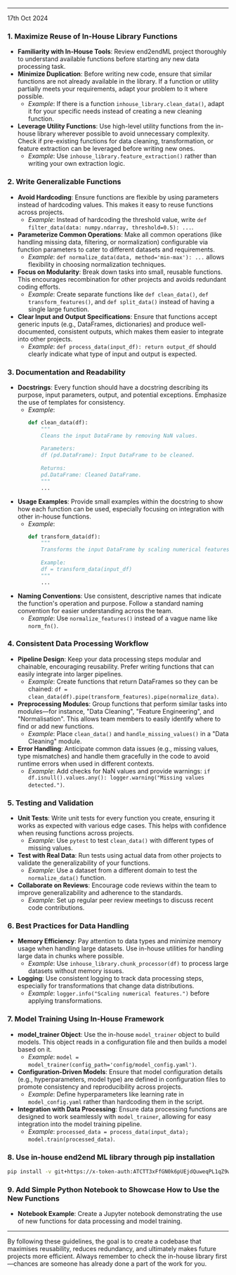 
---
17th Oct 2024


### **1. Maximize Reuse of In-House Library Functions**

- **Familiarity with In-House Tools**: Review end2endML project thoroughly to understand available functions before starting any new data processing task.
- **Minimize Duplication**: Before writing new code, ensure that similar functions are not already available in the library. If a function or utility partially meets your requirements, adapt your problem to it where possible.
  - *Example*: If there is a function `inhouse_library.clean_data()`, adapt it for your specific needs instead of creating a new cleaning function.
- **Leverage Utility Functions**: Use high-level utility functions from the in-house library wherever possible to avoid unnecessary complexity. Check if pre-existing functions for data cleaning, transformation, or feature extraction can be leveraged before writing new ones.
  - *Example*: Use `inhouse_library.feature_extraction()` rather than writing your own extraction logic.

### **2. Write Generalizable Functions**

- **Avoid Hardcoding**: Ensure functions are flexible by using parameters instead of hardcoding values. This makes it easy to reuse functions across projects.
  - *Example*: Instead of hardcoding the threshold value, write `def filter_data(data: numpy.ndarray, threshold=0.5): ...`.
- **Parameterize Common Operations**: Make all common operations (like handling missing data, filtering, or normalization) configurable via function parameters to cater to different datasets and requirements.
  - *Example*: `def normalize_data(data, method='min-max'): ...` allows flexibility in choosing normalization techniques.
- **Focus on Modularity**: Break down tasks into small, reusable functions. This encourages recombination for other projects and avoids redundant coding efforts.
  - *Example*: Create separate functions like `def clean_data()`, `def transform_features()`, and `def split_data()` instead of having a single large function.
- **Clear Input and Output Specifications**: Ensure that functions accept generic inputs (e.g., DataFrames, dictionaries) and produce well-documented, consistent outputs, which makes them easier to integrate into other projects.
  - *Example*: `def process_data(input_df): return output_df` should clearly indicate what type of input and output is expected.

### **3. Documentation and Readability**

- **Docstrings**: Every function should have a docstring describing its purpose, input parameters, output, and potential exceptions. Emphasize the use of templates for consistency.
  - *Example*:
    ```python
    def clean_data(df):
        """
        Cleans the input DataFrame by removing NaN values.
        
        Parameters:
        df (pd.DataFrame): Input DataFrame to be cleaned.
        
        Returns:
        pd.DataFrame: Cleaned DataFrame.
        """
        ...
    ```
- **Usage Examples**: Provide small examples within the docstring to show how each function can be used, especially focusing on integration with other in-house functions.
  - *Example*:
    ```python
    def transform_data(df):
        """
        Transforms the input DataFrame by scaling numerical features.
        
        Example:
        df = transform_data(input_df)
        """
        ...
    ```
- **Naming Conventions**: Use consistent, descriptive names that indicate the function's operation and purpose. Follow a standard naming convention for easier understanding across the team.
  - *Example*: Use `normalize_features()` instead of a vague name like `norm_fn()`.

### **4. Consistent Data Processing Workflow**

- **Pipeline Design**: Keep your data processing steps modular and chainable, encouraging reusability. Prefer writing functions that can easily integrate into larger pipelines.
  - *Example*: Create functions that return DataFrames so they can be chained: `df = clean_data(df).pipe(transform_features).pipe(normalize_data)`.
- **Preprocessing Modules**: Group functions that perform similar tasks into modules—for instance, "Data Cleaning", "Feature Engineering", and "Normalisation". This allows team members to easily identify where to find or add new functions.
  - *Example*: Place `clean_data()` and `handle_missing_values()` in a "Data Cleaning" module.
- **Error Handling**: Anticipate common data issues (e.g., missing values, type mismatches) and handle them gracefully in the code to avoid runtime errors when used in different contexts.
  - *Example*: Add checks for NaN values and provide warnings: `if df.isnull().values.any(): logger.warning("Missing values detected.")`.

### **5. Testing and Validation**

- **Unit Tests**: Write unit tests for every function you create, ensuring it works as expected with various edge cases. This helps with confidence when reusing functions across projects.
  - *Example*: Use `pytest` to test `clean_data()` with different types of missing values.
- **Test with Real Data**: Run tests using actual data from other projects to validate the generalizability of your functions.
  - *Example*: Use a dataset from a different domain to test the `normalize_data()` function.
- **Collaborate on Reviews**: Encourage code reviews within the team to improve generalizability and adherence to the standards.
  - *Example*: Set up regular peer review meetings to discuss recent code contributions.

### **6. Best Practices for Data Handling**

- **Memory Efficiency**: Pay attention to data types and minimize memory usage when handling large datasets. Use in-house utilities for handling large data in chunks where possible.
  - *Example*: Use `inhouse_library.chunk_processor(df)` to process large datasets without memory issues.
- **Logging**: Use consistent logging to track data processing steps, especially for transformations that change data distributions.
  - *Example*: `logger.info("Scaling numerical features.")` before applying transformations.

### **7. Model Training Using In-House Framework**

- **model\_trainer Object**: Use the in-house `model_trainer` object to build models. This object reads in a configuration file and then builds a model based on it.
  - *Example*: `model = model_trainer(config_path='config/model_config.yaml')`.
- **Configuration-Driven Models**: Ensure that model configuration details (e.g., hyperparameters, model type) are defined in configuration files to promote consistency and reproducibility across projects.
  - *Example*: Define hyperparameters like learning rate in `model_config.yaml` rather than hardcoding them in the script.
- **Integration with Data Processing**: Ensure data processing functions are designed to work seamlessly with `model_trainer`, allowing for easy integration into the model training pipeline.
  - *Example*: `processed_data = process_data(input_data); model.train(processed_data)`.

### **8. Use in-house end2end ML library through pip installation**

```bash
pip install -v git+https://x-token-auth:ATCTT3xFfGN0k6pUEjdQuweqPL1qZ9weGf0dW6L6x6rYpgSpbOT_Lr9SeU6_BFDi81nyH-zKxPWs5O9xNbIRDTCSXcwI5nfP8B3YDcbk3ONTmYPp9Bmx0hg83rniphkkZdYM0H6GgpAgvuVXP2rIRUFiVOrbGqhwI0jKZvZANbQEqnveWzG2kRs=2A6E8DDC@bitbucket.org/tangi0/end2end-ml.git@colab
```

### **9. Add Simple Python Notebook to Showcase How to Use the New Functions**

- **Notebook Example**: Create a Jupyter notebook demonstrating the use of new functions for data processing and model training.

---
By following these guidelines, the goal is to create a codebase that maximises reusability, reduces redundancy, and ultimately makes future projects more efficient. Always remember to check the in-house library first—chances are someone has already done a part of the work for you.



